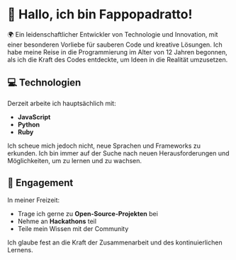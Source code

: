 # 👋 Hallo, ich bin **Fappopadratto**!

🌍 Ein leidenschaftlicher Entwickler von Technologie und Innovation, mit einer besonderen Vorliebe für sauberen Code und kreative Lösungen. Ich habe meine Reise in die Programmierung im Alter von 12 Jahren begonnen, als ich die Kraft des Codes entdeckte, um Ideen in die Realität umzusetzen.

## 💻 Technologien

Derzeit arbeite ich hauptsächlich mit:
- **JavaScript**
- **Python**
- **Ruby**

Ich scheue mich jedoch nicht, neue Sprachen und Frameworks zu erkunden. Ich bin immer auf der Suche nach neuen Herausforderungen und Möglichkeiten, um zu lernen und zu wachsen.

## 🚀 Engagement

In meiner Freizeit:
- Trage ich gerne zu **Open-Source-Projekten** bei
- Nehme an **Hackathons** teil
- Teile mein Wissen mit der Community

Ich glaube fest an die Kraft der Zusammenarbeit und des kontinuierlichen Lernens.
